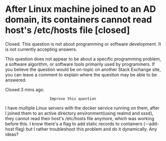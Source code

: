 
# After Linux machine joined to an AD domain, its containers cannot read host's /etc/hosts file [closed]







Closed. This question is not about programming or software development. It is not currently accepting answers.
                        
                    










 This question does not appear to be about a specific programming problem, a software algorithm, or software tools primarily used by programmers. If you believe the question would be on-topic on another Stack Exchange site, you can leave a comment to explain where the question may be able to be answered.


Closed 3 mins ago.







                        Improve this question
                    



I have multiple Linux servers with the docker service running on them, after I joined them to an active directory environment(using realmd and sssd), they cannot read their host's /etc/hosts file anymore, which was working before this.
I know there's a flag to add static records to containers (--add-host flag) but I rather troubleshoot this problem and do it dynamically.
Any ideas?

        